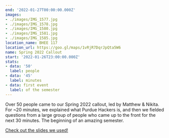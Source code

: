 ```yaml
---
end: '2022-01-27T00:00:00.000Z'
images:
- ./images/IMG_1577.jpg
- ./images/IMG_1578.jpg
- ./images/IMG_1580.jpg
- ./images/IMG_1581.jpg
- ./images/IMG_1585.jpg
location_name: BHEE 117
location_url: https://goo.gl/maps/1vRjR7DqrJpQta5W6
name: Spring 2022 Callout
start: '2022-01-26T23:00:00.000Z'
stats:
- data: '50'
  label: people
- data: '45'
  label: minutes
- data: first event
  label: of the semester
---
```


Over 50 people came to our Spring 2022 callout, led by Matthew & Nikita. For ~20 minutes, we explained what Purdue Hackers is, and then we fielded questions from a large group of people who came up to the front for the next 30 minutes. The beginning of an amazing semester.

[Check out the slides we used!](https://docs.google.com/presentation/d/1axqCI-EgpnLBp5Ol-jczoCu4sHJ3FbcN/edit#slide=id.p1)